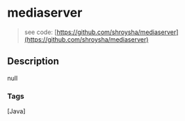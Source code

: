 # mediaserver
> see code: [https://github.com/shroysha/mediaserver](https://github.com/shroysha/mediaserver)

## Description
null

### Tags
[Java]
